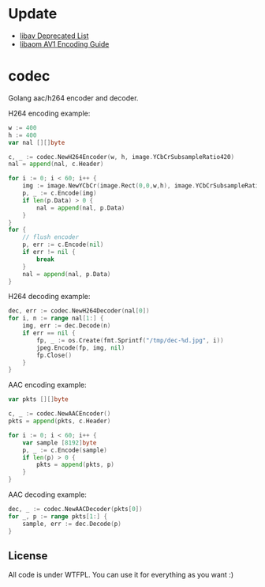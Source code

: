 

Update
====

- [libav Deprecated List](https://libav.org/documentation/doxygen/master/deprecated.html)
- [libaom AV1 Encoding Guide](https://trac.ffmpeg.org/wiki/Encode/AV1)



codec
====

Golang aac/h264 encoder and decoder.

H264 encoding example:

```go
w := 400
h := 400
var nal [][]byte 

c, _ := codec.NewH264Encoder(w, h, image.YCbCrSubsampleRatio420)
nal = append(nal, c.Header)

for i := 0; i < 60; i++ {
	img := image.NewYCbCr(image.Rect(0,0,w,h), image.YCbCrSubsampleRatio420)
	p, _ := c.Encode(img)
	if len(p.Data) > 0 {
		nal = append(nal, p.Data)
	}
}
for {
	// flush encoder
	p, err := c.Encode(nil)
	if err != nil {
		break
	}
	nal = append(nal, p.Data)
}
```

H264 decoding example:

```go
dec, err := codec.NewH264Decoder(nal[0])
for i, n := range nal[1:] {
	img, err := dec.Decode(n)
	if err == nil {
		fp, _ := os.Create(fmt.Sprintf("/tmp/dec-%d.jpg", i))
		jpeg.Encode(fp, img, nil)
		fp.Close()
	}
}
```

AAC encoding example:

```go
var pkts [][]byte 

c, _ := codec.NewAACEncoder()
pkts = append(pkts, c.Header)

for i := 0; i < 60; i++ {
	var sample [8192]byte
	p, _ := c.Encode(sample)
	if len(p) > 0 {
		pkts = append(pkts, p)
	}
}
```

AAC decoding example:

```go
dec, _ := codec.NewAACDecoder(pkts[0])
for _, p := range pkts[1:] {
	sample, err := dec.Decode(p)
}
```

License
----

All code is under WTFPL. You can use it for everything as you want :)
